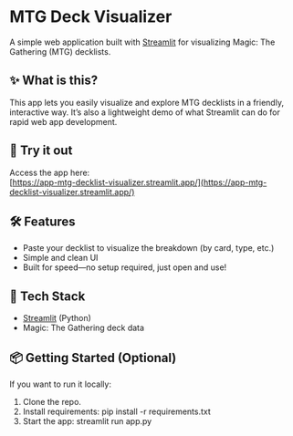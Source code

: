# MTG Deck Visualizer

A simple web application built with [Streamlit](https://streamlit.io/) for visualizing Magic: The Gathering (MTG) decklists.

## ✨ What is this?

This app lets you easily visualize and explore MTG decklists in a friendly, interactive way. It’s also a lightweight demo of what Streamlit can do for rapid web app development.

## 🚀 Try it out

Access the app here:  
[https://app-mtg-decklist-visualizer.streamlit.app/](https://app-mtg-decklist-visualizer.streamlit.app/)

## 🛠️ Features

- Paste your decklist to visualize the breakdown (by card, type, etc.)
- Simple and clean UI
- Built for speed—no setup required, just open and use!

## 🧰 Tech Stack

- [Streamlit](https://streamlit.io/) (Python)
- Magic: The Gathering deck data

## 📦 Getting Started (Optional)

If you want to run it locally:

1. Clone the repo.
2. Install requirements: pip install -r requirements.txt
3. Start the app: streamlit run app.py
